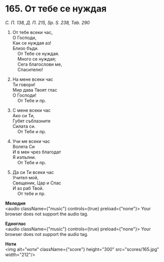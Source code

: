 # 165. От тебе се нуждая  

*С. П. 138, Д. П. 215, Sp. S. 238, Tab. 290*  

1. От тебе всеки час,  
О Господи,  
Как се нуждая аз!  
Близо бъди.  
    От Тебе се нуждая.  
    Много се нуждая;  
    Сега благослови ме,  
    Спасителю!  

2. На мене всеки час  
Ти говори!  
Мир дава Твоят глас  
О Господи!  
    От Тебе и пр.  

3. С мене всеки час  
Ако си Ти,  
Губят съблазните  
Силата си.  
    От Тебе и пр.  

4. Учи ме всеки час  
Волята Си  
И в мен чрез благодат  
Я изпълни.  
    От Тебе и пр.  

5. Да си Ти всеки час  
Учител мой,  
Свещеник, Цар и Спас  
И аз раб Твой.  
    От тебе и пр.  

__Мелодия__  
<audio className={"music"} controls={true} preload={"none"}><source src="mp3/165.mp3" type="audio/mpeg"/>
Your browser does not support the audio tag.
</audio>  

__Едноглас__  
<audio className={"music"} controls={true} preload={"none"}><source src="transp/165.mp3" type="audio/mpeg"/>
Your browser does not support the audio tag.
</audio>  

__Ноти__  
<img alt="ноти" className={"score"} height="300" src="scores/165.jpg" width="212"/>
